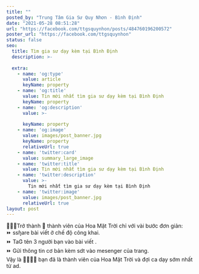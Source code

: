 ```yaml
---
title: ""
posted_by: "Trung Tâm Gia Sư Quy Nhơn - Bình Định"
date: "2021-05-28 08:51:28"
url: "https://facebook.com/ttgsquynhon/posts/484760196200572"
poster_url: "https://facebook.com/ttgsquynhon"
status: false
seo:
  title: Tìm gia sư dạy kèm tại Bình Định
  description: >-
    
  extra:
    - name: 'og:type'
      value: article
      keyName: property
    - name: 'og:title'
      value: Tin mới nhất tìm gia sư dạy kèm tại Bình Định
      keyName: property
    - name: 'og:description'
      value: >-
        
      keyName: property
    - name: 'og:image'
      value: images/post_banner.jpg
      keyName: property
      relativeUrl: true
    - name: 'twitter:card'
      value: summary_large_image
    - name: 'twitter:title'
      value: Tin mới nhất tìm gia sư dạy kèm tại Bình Định
    - name: 'twitter:description'
      value: >-
        Tin mới nhất tìm gia sư dạy kèm tại Bình Định
    - name: 'twitter:image'
      value: images/post_banner.jpg
      relativeUrl: true
layout: post
---
```

🙋🙋🙋Trở thành 🙋 thành viên của Hoa Mặt Trời chỉ với vài bước đơn giản:<br>⏩ ssɧare bài viết ở chế độ công khai.<br>⏩ TaG͛ tên 3 người bạn vào bài viết .<br>⏩ Gửi thông tin cơ bản kèm sdt vào mesenger của trang.<br>Vậy là ️🎉️🎉️🎉️🎉 bạn đã là thành viên của Hoa Mặt Trời và đợi ca dạy sớm nhất từ ad.
